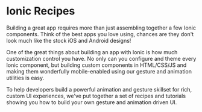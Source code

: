 ---
---

# Ionic Recipes

Building a great app requires more than just assembling together a few Ionic components. Think of the best apps you love using, chances are they don't look much like the stock iOS and Android designs!

One of the great things about building an app with Ionic is how much customization control you have. No only can you configure and theme every Ionic component, but building custom components in HTML/CSS/JS and making them wonderfully mobile-enabled using our gesture and animation utilities is easy.

To help developers build a powerful animation and gesture skillset for rich, custom UI experiences, we've put together a set of recipes and tutorials showing you how to build your own gesture and animation driven UI.



